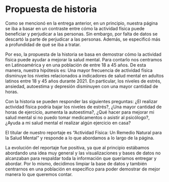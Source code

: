 # Propuesta de historia

Como se mencionó en la entrega anterior, en un principio, nuestra página se iba a basar en un contraste entre cómo la actividad física puede beneficiar y perjudicar a las personas. Sin embargo, por falta de datos se descartó la parte de perjudicar a las personas. Además, se especificó más a profundidad de qué se iba a tratar.

Por eso, la propuesta de la historia se basa en demostrar cómo la actividad física puede ayudar a mejorar la salud mental. Para contarlo nos centramos en Latinoamérica y en una población de entre 18 a 45 años. De esta manera, nuestra hipótesis es: Una mayor frecuencia de actividad física disminuye los niveles relacionados a indicadores de salud mental en adultos latinos entre 18 y 45 años durante 2021. En particular, los niveles de estrés, ansiedad, autoestima y depresión disminuyen con una mayor cantidad de horas.

Con la historia se pueden responder las siguientes preguntas: ¿El realizar actividad física podría bajar los niveles de estrés?, ¿Una mayor cantidad de horas de ejercicio, aumenta la autoestima?, ¿Qué hacer para mejorar mi salud mental si no puedo tomar medicamentos o asistir al psicólogo?, ¿Ayuda a mi salud mental el realizar algún ejercicio en casa? 

El titular de nuestro reportaje es “Actividad Física: Un Remedio Natural para la Salud Mental” y responde a lo que abordamos a lo largo de la página.  

La evolución del reportaje fue positiva, ya que al principio estábamos abordando una idea muy general y las visualizaciones y bases de datos no alcanzaban para respaldar toda la información que queríamos entregar y abordar. Por lo mismo, decidimos limpiar la base de datos y también centrarnos en una población en específico para poder demostrar de mejor manera lo que queremos contar.  